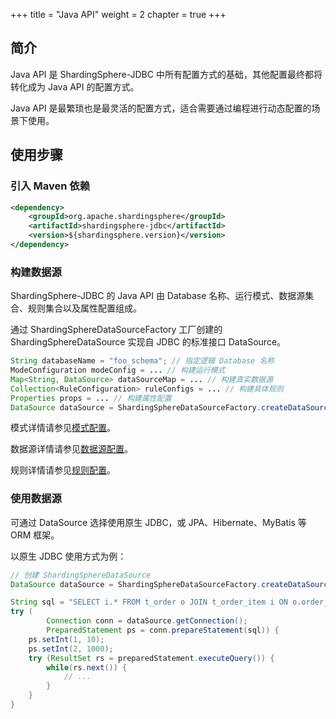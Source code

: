 +++
title = "Java API"
weight = 2
chapter = true
+++

## 简介

Java API 是 ShardingSphere-JDBC 中所有配置方式的基础，其他配置最终都将转化成为 Java API 的配置方式。

Java API 是最繁琐也是最灵活的配置方式，适合需要通过编程进行动态配置的场景下使用。

## 使用步骤

### 引入 Maven 依赖

```xml
<dependency>
    <groupId>org.apache.shardingsphere</groupId>
    <artifactId>shardingsphere-jdbc</artifactId>
    <version>${shardingsphere.version}</version>
</dependency>
```

### 构建数据源

ShardingSphere-JDBC 的 Java API 由 Database 名称、运行模式、数据源集合、规则集合以及属性配置组成。

通过 ShardingSphereDataSourceFactory 工厂创建的 ShardingSphereDataSource 实现自 JDBC 的标准接口 DataSource。

```java
String databaseName = "foo_schema"; // 指定逻辑 Database 名称
ModeConfiguration modeConfig = ... // 构建运行模式
Map<String, DataSource> dataSourceMap = ... // 构建真实数据源
Collection<RuleConfiguration> ruleConfigs = ... // 构建具体规则
Properties props = ... // 构建属性配置
DataSource dataSource = ShardingSphereDataSourceFactory.createDataSource(databaseName, modeConfig, dataSourceMap, ruleConfigs, props);
```

模式详情请参见[模式配置](/cn/user-manual/shardingsphere-jdbc/java-api/mode)。

数据源详情请参见[数据源配置](/cn/user-manual/shardingsphere-jdbc/java-api/data-source)。

规则详情请参见[规则配置](/cn/user-manual/shardingsphere-jdbc/java-api/rules)。

### 使用数据源

可通过 DataSource 选择使用原生 JDBC，或 JPA、Hibernate、MyBatis 等 ORM 框架。

以原生 JDBC 使用方式为例：

```java
// 创建 ShardingSphereDataSource
DataSource dataSource = ShardingSphereDataSourceFactory.createDataSource(databaseName, modeConfig, dataSourceMap, ruleConfigs, props);

String sql = "SELECT i.* FROM t_order o JOIN t_order_item i ON o.order_id=i.order_id WHERE o.user_id=? AND o.order_id=?";
try (
        Connection conn = dataSource.getConnection();
        PreparedStatement ps = conn.prepareStatement(sql)) {
    ps.setInt(1, 10);
    ps.setInt(2, 1000);
    try (ResultSet rs = preparedStatement.executeQuery()) {
        while(rs.next()) {
            // ...
        }
    }
}
```
